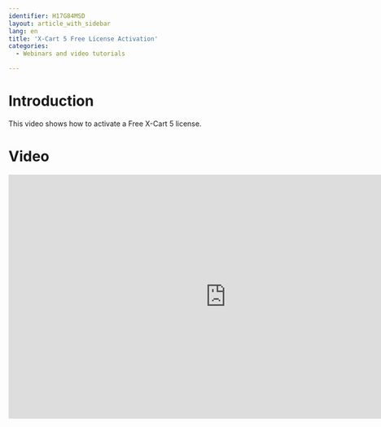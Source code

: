 ```yaml
---
identifier: H17G84MSD
layout: article_with_sidebar
lang: en
title: 'X-Cart 5 Free License Activation'
categories:
  - Webinars and video tutorials

---
```



# Introduction

This video shows how to activate a Free X-Cart 5 license.

# Video

<iframe class="youtube-player" type="text/html" style="width: 853px; height: 480px" src="http://www.youtube.com/embed/MEncqXpJ8qc" frameborder="0"></iframe>